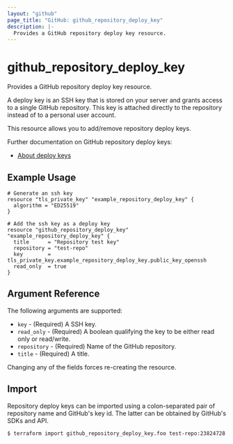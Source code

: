 ```yaml
---
layout: "github"
page_title: "GitHub: github_repository_deploy_key"
description: |-
  Provides a GitHub repository deploy key resource.
---
```


# github_repository_deploy_key

Provides a GitHub repository deploy key resource.

A deploy key is an SSH key that is stored on your server and grants
access to a single GitHub repository. This key is attached directly to the repository instead of to a personal user
account.

This resource allows you to add/remove repository deploy keys.

Further documentation on GitHub repository deploy keys:
- [About deploy keys](https://developer.github.com/guides/managing-deploy-keys/#deploy-keys)

## Example Usage

```hcl
# Generate an ssh key
resource "tls_private_key" "example_repository_deploy_key" {
  algorithm = "ED25519"
}

# Add the ssh key as a deploy key
resource "github_repository_deploy_key" "example_repository_deploy_key" {
  title      = "Repository test key"
  repository = "test-repo"
  key        = tls_private_key.example_repository_deploy_key.public_key_openssh
  read_only  = true
}
```

## Argument Reference

The following arguments are supported:

* `key` - (Required) A SSH key.
* `read_only` - (Required) A boolean qualifying the key to be either read only or read/write.
* `repository` - (Required) Name of the GitHub repository.
* `title` - (Required) A title.

Changing any of the fields forces re-creating the resource.

## Import

Repository deploy keys can be imported using a colon-separated pair of repository name
and GitHub's key id. The latter can be obtained by GitHub's SDKs and API.

```
$ terraform import github_repository_deploy_key.foo test-repo:23824728
```
